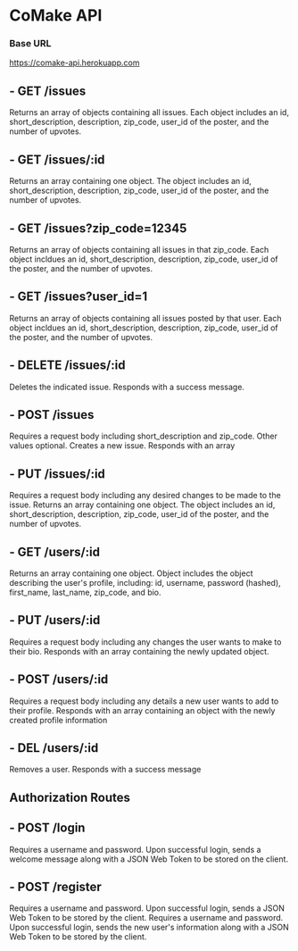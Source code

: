 # CoMake API

### Base URL
https://comake-api.herokuapp.com

## - GET /issues
Returns an array of objects containing all issues. Each object includes an id, short_description, description, zip_code, user_id of the poster, and the number of upvotes.

## - GET /issues/:id
Returns an array containing one object. The object includes an id, short_description, description, zip_code, user_id of the poster, and the number of upvotes.

## - GET /issues?zip_code=12345
Returns an array of objects containing all issues in that zip_code. Each object incldues an id, short_description, description, zip_code, user_id of the poster, and the number of upvotes.

## - GET /issues?user_id=1
Returns an array of objects containing all issues posted by that user. Each object incldues an id, short_description, description, zip_code, user_id of the poster, and the number of upvotes.

## - DELETE /issues/:id
Deletes the indicated issue. Responds with a success message.

## - POST /issues
Requires a request body including short_description and zip_code. Other values optional. Creates a new issue. Responds with an array

## - PUT /issues/:id
Requires a request body including any desired changes to be made to the issue. Returns an array containing one object. The object includes an id, short_description, description, zip_code, user_id of the poster, and the number of upvotes.

## - GET /users/:id
Returns an array containing one object. Object includes the object describing the user's profile, including: id, username, password (hashed), first_name, last_name, zip_code, and bio.

## - PUT /users/:id
Requires a request body including any changes the user wants to make to their bio. Responds with an array containing the newly updated object.

## - POST /users/:id
Requires a request body including any details a new user wants to add to their profile. Responds with an array containing an object with the newly created profile information

## - DEL /users/:id
Removes a user. Responds with a success message

## Authorization Routes

## - POST /login
Requires a username and password. Upon successful login, sends a welcome message along with a JSON Web Token to be stored on the client.

## - POST /register
Requires a username and password. Upon successful login, sends a JSON Web Token to be stored by the client.
Requires a username and password. Upon successful login, sends the new user's information along with a JSON Web Token to be stored by the client.


